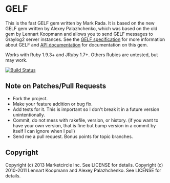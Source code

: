 # GELF

This is the fast GELF gem written by Mark Rada. It is based on the new
GELF gem written by Alexey Palazhchenko, which was based on the old gem
by Lennart Koopmann and allows you to send GELF messages to Graylog2
server instances. See the [GELF specification](http://www.graylog2.org/about/gelf)
for more information about GELF and 
[API documentation](http://rdoc.info/github/Marketcircle/gelf-rb/master/frames)
for documentation on this gem.

Works with Ruby 1.9.3+ and JRuby 1.7+. Others Rubies are untested,
but may work.

[![Build Status](https://travis-ci.org/Marketcircle/gelf-rb.png?branch=master)](https://travis-ci.org/Marketcircle/gelf-rb)

## Note on Patches/Pull Requests

* Fork the project.
* Make your feature addition or bug fix.
* Add tests for it. This is important so I don't break it in a future version unintentionally.
* Commit, do not mess with rakefile, version, or history.
  (if you want to have your own version, that is fine but bump version in a commit by itself I can ignore when I pull)
* Send me a pull request. Bonus points for topic branches.

## Copyright

Copyright (c) 2013 Marketcircle Inc. See LICENSE for details.
Copyright (c) 2010-2011 Lennart Koopmann and Alexey Palazhchenko. See LICENSE for details.
